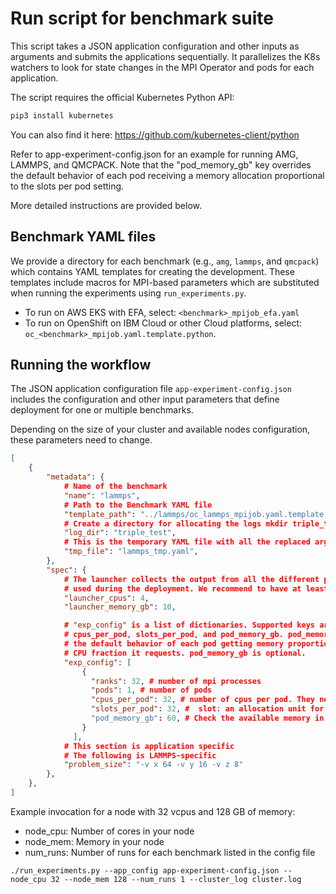 # Run script for benchmark suite

This script takes a JSON application configuration and other inputs as arguments 
and submits the applications sequentially. It parallelizes the K8s watchers 
to look for state changes in the MPI Operator and pods for each application.

The script requires the official Kubernetes Python API:
```bash
pip3 install kubernetes
```
You can also find it here: https://github.com/kubernetes-client/python

Refer to app-experiment-config.json for an example for running AMG, LAMMPS,
and QMCPACK. Note that the "pod_memory_gb" key overrides the default
behavior of each pod receiving a memory allocation proportional to the slots
per pod setting.

More detailed instructions are provided below.

## Benchmark YAML files

We provide a directory for each benchmark (e.g., `amg`, `lammps`, and `qmcpack`) which contains YAML templates for creating the development. These templates include macros for MPI-based parameters which are substituted when running the experiments using `run_experiments.py`.

- To run on AWS EKS with EFA, select: `<benchmark>_mpijob_efa.yaml`
- To run on OpenShift on IBM Cloud or other Cloud platforms, select: `oc_<benchmark>_mpijob.yaml.template.python`.

## Running the workflow

The JSON application configuration file `app-experiment-config.json` includes the configuration and other input parameters that define deployment for one or multiple benchmarks.

Depending on the size of your cluster and available nodes configuration, these parameters need to change.

```json
[
    {
        "metadata": {
            # Name of the benchmark
            "name": "lammps",
            # Path to the Benchmark YAML file
            "template_path": "../lammps/oc_lammps_mpijob.yaml.template.python",
            # Create a directory for allocating the logs mkdir triple_test
            "log_dir": "triple_test",
            # This is the temporary YAML file with all the replaced arguments
            "tmp_file": "lammps_tmp.yaml",
        },
        "spec": {
            # The launcher collects the output from all the different pods
            # used during the deployment. We recommend to have at least 2 CPUs
            "launcher_cpus": 4,
            "launcher_memory_gb": 10,

            # "exp_config" is a list of dictionaries. Supported keys are: ranks, pods,
            # cpus_per_pod, slots_per_pod, and pod_memory_gb. pod_memory_gb overrides
            # the default behavior of each pod getting memory proportional to the
            # CPU fraction it requests. pod_memory_gb is optional.
            "exp_config": [
                {
                  "ranks": 32, # number of mpi processes
                  "pods": 1, # number of pods
                  "cpus_per_pod": 32, # number of cpus per pod. They need to add to the total of ranks
                  "slots_per_pod": 32, #  slot: an allocation unit for a process. The number of slots need to add to the total of ranks
                  "pod_memory_gb": 60, # Check the available memory in your node
                }
              ],
            # This section is application specific
            # The following is LAMMPS-specific
            "problem_size": "-v x 64 -v y 16 -v z 8"
        },
    },
]
```

Example invocation for a node with 32 vcpus and 128 GB of memory:

- node_cpu: Number of cores in your node
- node_mem: Memory in your node
- num_runs: Number of runs for each benchmark listed in the config file

```raw
./run_experiments.py --app_config app-experiment-config.json --node_cpu 32 --node_mem 128 --num_runs 1 --cluster_log cluster.log
```
